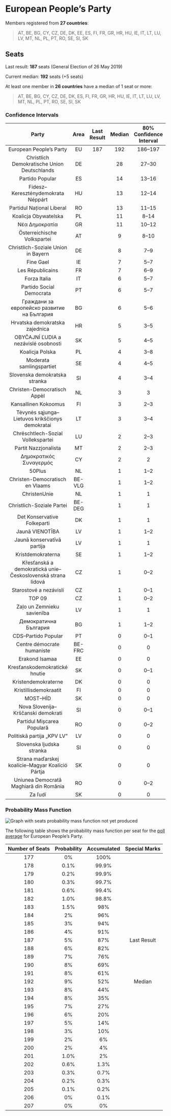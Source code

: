 # European People’s Party

Members registered from **27 countries**:

> AT, BE, BG, CY, CZ, DE, DK, EE, ES, FI, FR, GR, HR, HU, IE, IT, LT, LU, LV, MT, NL, PL, PT, RO, SE, SI, SK

## Seats

Last result: **187** seats (General Election of 26 May 2019)

Current median: **192** seats (+5 seats)

At least one member in **26 countries** have a median of 1 seat or more:

> AT, BE, BG, CY, CZ, DE, DK, ES, FI, FR, GR, HR, HU, IE, IT, LT, LU, LV, MT, NL, PL, PT, RO, SE, SI, SK

### Confidence Intervals

| Party | Area | Last Result | Median | 80% Confidence Interval | 90% Confidence Interval | 95% Confidence Interval | 99% Confidence Interval |
|:-----:|:----:|:-----------:|:------:|:-----------------------:|:-----------------------:|:-----------------------:|:-----------------------:|
| European People’s Party | EU | 187 | 192 | 186–197 | 184–199 | 183–200 | 180–203 |
| Christlich Demokratische Union Deutschlands | DE | | 28 | 27–30 | 26–31 | 26–31 | 25–32 |
| Partido Popular | ES | | 14 | 13–16 | 13–16 | 12–17 | 12–17 |
| Fidesz–Kereszténydemokrata Néppárt | HU | | 13 | 12–14 | 12–14 | 11–14 | 11–14 |
| Partidul Național Liberal | RO | | 13 | 11–15 | 11–16 | 11–16 | 11–17 |
| Koalicja Obywatelska | PL | | 11 | 8–14 | 8–15 | 8–15 | 7–16 |
| Νέα Δημοκρατία | GR | | 11 | 10–12 | 10–12 | 10–12 | 10–12 |
| Österreichische Volkspartei | AT | | 9 | 8–10 | 8–10 | 8–10 | 7–11 |
| Christlich-Soziale Union in Bayern | DE | | 8 | 7–9 | 7–9 | 7–9 | 6–11 |
| Fine Gael | IE | | 7 | 5–7 | 5–8 | 5–8 | 5–8 |
| Les Républicains | FR | | 7 | 6–9 | 6–9 | 5–9 | 5–10 |
| Forza Italia | IT | | 6 | 5–7 | 4–8 | 4–8 | 4–9 |
| Partido Social Democrata | PT | | 6 | 5–7 | 5–7 | 5–7 | 4–8 |
| Граждани за европейско развитие на България | BG | | 6 | 5–6 | 5–7 | 5–7 | 5–7 |
| Hrvatska demokratska zajednica | HR | | 5 | 3–5 | 3–5 | 3–5 | 3–6 |
| OBYČAJNÍ ĽUDIA a nezávislé osobnosti | SK | | 5 | 4–5 | 4–5 | 4–5 | 4–6 |
| Koalicja Polska | PL | | 4 | 3–8 | 3–8 | 3–9 | 3–9 |
| Moderata samlingspartiet | SE | | 4 | 4–5 | 4–5 | 4–5 | 3–5 |
| Slovenska demokratska stranka | SI | | 4 | 3–4 | 3–5 | 3–5 | 3–5 |
| Christen-Democratisch Appèl | NL | | 3 | 3 | 3 | 2–3 | 2–4 |
| Kansallinen Kokoomus | FI | | 3 | 2–3 | 2–3 | 2–3 | 2–3 |
| Tėvynės sąjunga–Lietuvos krikščionys demokratai | LT | | 3 | 3–4 | 3–4 | 3–4 | 3–4 |
| Chrëschtlech-Sozial Vollekspartei | LU | | 2 | 2–3 | 2–3 | 2–3 | 2–3 |
| Partit Nazzjonalista | MT | | 2 | 2–3 | 2–3 | 2–3 | 1–3 |
| Δημοκρατικός Συναγερμός | CY | | 2 | 2 | 2 | 2 | 2 |
| 50Plus | NL | | 1 | 1–2 | 1–2 | 1–2 | 1–2 |
| Christen-Democratisch en Vlaams | BE-VLG | | 1 | 1–2 | 1–2 | 1–2 | 1–2 |
| ChristenUnie | NL | | 1 | 1 | 1 | 1–2 | 1–2 |
| Christlich-Soziale Partei | BE-DEG | | 1 | 1 | 1 | 1 | 1 |
| Det Konservative Folkeparti | DK | | 1 | 1 | 1 | 0–1 | 0–1 |
| Jaunā VIENOTĪBA | LV | | 1 | 1–2 | 1–2 | 1–2 | 1–2 |
| Jaunā konservatīvā partija | LV | | 1 | 1 | 1 | 1 | 1 |
| Kristdemokraterna | SE | | 1 | 1–2 | 1–2 | 1–2 | 1–2 |
| Křesťanská a demokratická unie–Československá strana lidová | CZ | | 1 | 0–2 | 0–2 | 0–2 | 0–2 |
| Starostové a nezávislí | CZ | | 1 | 0–1 | 0–1 | 0–1 | 0–2 |
| TOP 09 | CZ | | 1 | 0–2 | 0–2 | 0–2 | 0–2 |
| Zaļo un Zemnieku savienība | LV | | 1 | 1 | 1–2 | 1–2 | 1–2 |
| Демократична България | BG | | 1 | 1–2 | 1–2 | 1–2 | 0–2 |
| CDS–Partido Popular | PT | | 0 | 0–1 | 0–1 | 0–1 | 0–1 |
| Centre démocrate humaniste | BE-FRC | | 0 | 0 | 0 | 0–1 | 0–1 |
| Erakond Isamaa | EE | | 0 | 0 | 0 | 0 | 0–1 |
| Kresťanskodemokratické hnutie | SK | | 0 | 0–1 | 0–1 | 0–1 | 0–1 |
| Kristendemokraterne | DK | | 0 | 0 | 0 | 0 | 0 |
| Kristillisdemokraatit | FI | | 0 | 0 | 0 | 0 | 0 |
| MOST–HÍD | SK | | 0 | 0 | 0 | 0 | 0 |
| Nova Slovenija–Krščanski demokrati | SI | | 0 | 0–1 | 0–1 | 0–1 | 0–1 |
| Partidul Mișcarea Populară | RO | | 0 | 0–2 | 0–3 | 0–3 | 0–3 |
| Politiskā partija „KPV LV” | LV | | 0 | 0 | 0 | 0 | 0 |
| Slovenska ljudska stranka | SI | | 0 | 0 | 0 | 0 | 0 |
| Strana maďarskej koalície–Magyar Koalíció Pártja | SK | | 0 | 0 | 0 | 0–1 | 0–1 |
| Uniunea Democrată Maghiară din România | RO | | 0 | 0–2 | 0–2 | 0–2 | 0–2 |
| Za ľudí | SK | | 0 | 0 | 0–1 | 0–1 | 0–1 |

### Probability Mass Function

![Graph with seats probability mass function not yet produced](average-2020-04-30-seats-pmf-europeanpeople’sparty.png "Seats Probability Mass Function")

The following table shows the probability mass function per seat for the [poll average](average-2020-04-30.html) for European People’s Party.

| Number of Seats | Probability | Accumulated | Special Marks |
|:---------------:|:-----------:|:-----------:|:-------------:|
| 177 | 0% | 100% |  |
| 178 | 0.1% | 99.9% |  |
| 179 | 0.2% | 99.9% |  |
| 180 | 0.3% | 99.7% |  |
| 181 | 0.6% | 99.4% |  |
| 182 | 1.0% | 98.8% |  |
| 183 | 1.5% | 98% |  |
| 184 | 2% | 96% |  |
| 185 | 3% | 94% |  |
| 186 | 4% | 91% |  |
| 187 | 5% | 87% | Last Result |
| 188 | 6% | 82% |  |
| 189 | 7% | 76% |  |
| 190 | 8% | 69% |  |
| 191 | 8% | 61% |  |
| 192 | 9% | 52% | Median |
| 193 | 8% | 44% |  |
| 194 | 8% | 35% |  |
| 195 | 7% | 27% |  |
| 196 | 6% | 20% |  |
| 197 | 5% | 14% |  |
| 198 | 3% | 10% |  |
| 199 | 2% | 6% |  |
| 200 | 2% | 4% |  |
| 201 | 1.0% | 2% |  |
| 202 | 0.6% | 1.3% |  |
| 203 | 0.3% | 0.7% |  |
| 204 | 0.2% | 0.3% |  |
| 205 | 0.1% | 0.2% |  |
| 206 | 0% | 0.1% |  |
| 207 | 0% | 0% |  |


